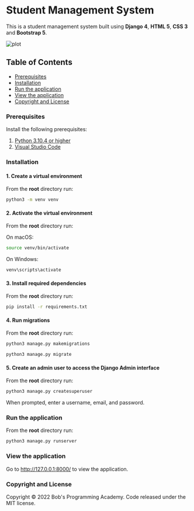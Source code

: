 # Student Management System

This is a student management system built using **Django 4**, **HTML 5**, **CSS 3** and **Bootstrap 5**.

![plot](https://github.com/BobsProgrammingAcademy/Student-Management-System/blob/master/students/static/images/homepage.png?raw=true)


## Table of Contents 
- [Prerequisites](#prerequisites)
- [Installation](#installation)
- [Run the application](#run-the-application)
- [View the application](#view-the-application)
- [Copyright and License](#copyright-and-license)


### Prerequisites

Install the following prerequisites:

1. [Python 3.10.4 or higher](https://www.python.org/downloads/)
2. [Visual Studio Code](https://code.visualstudio.com/download)


### Installation

#### 1. Create a virtual environment

From the **root** directory run:

```bash
python3 -m venv venv
```

#### 2. Activate the virtual environment

From the **root** directory run:

On macOS:

```bash
source venv/bin/activate
```

On Windows:

```bash
venv\scripts\activate
```

#### 3. Install required dependencies

From the **root** directory run:

```bash
pip install -r requirements.txt
```

#### 4. Run migrations

From the **root** directory run:

```bash
python3 manage.py makemigrations
```
```bash
python3 manage.py migrate
```

#### 5. Create an admin user to access the Django Admin interface

From the **root** directory run:

```bash
python3 manage.py createsuperuser
```

When prompted, enter a username, email, and password.

### Run the application

From the **root** directory run:

```bash
python3 manage.py runserver
```

### View the application

Go to http://127.0.0.1:8000/ to view the application.

### Copyright and License

Copyright © 2022 Bob's Programming Academy. Code released under the MIT license.
